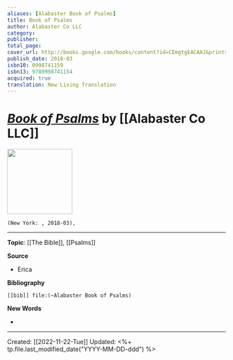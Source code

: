 ```yaml
---
aliases: [Alabaster Book of Psalms]
title: Book of Psalms
author: Alabaster Co LLC
category: 
publisher: 
total_page: 
cover_url: http://books.google.com/books/content?id=CEmgtgEACAAJ&printsec=frontcover&img=1&zoom=1&source=gbs_api
publish_date: 2018-03
isbn10: 0998741159
isbn13: 9780998741154
acquired: true
translation: New Living Translation
---
```

# *[Book of Psalms](https://www.alabasterco.com/products/book-of-psalms)* by [[Alabaster Co LLC]]

<img src="http://books.google.com/books/content?id=CEmgtgEACAAJ&printsec=frontcover&img=1&zoom=1&source=gbs_api" width=150>

`(New York: , 2018-03), `



--- 
**Topic**: [[The Bible]], [[Psalms]]

**Source**
- Erica 


**Bibliography**

```query
[[bib]] file:(~Alabaster Book of Psalms)
```
 

**New Words**

- 

---
Created: [[2022-11-22-Tue]]
Updated: <%+ tp.file.last_modified_date("YYYY-MM-DD-ddd") %>
